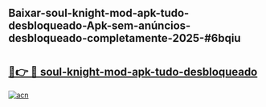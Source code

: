 ## Baixar-soul-knight-mod-apk-tudo-desbloqueado-Apk-sem-anúncios-desbloqueado-completamente-2025-#6bqiu

# <h2><a href="https://ainizakaria.my?title=soul-knight-mod-apk-tudo-desbloqueado&ref=22M">🔗👉 🔴 soul-knight-mod-apk-tudo-desbloqueado</a></h2>

[![acn](https://github.com/user-attachments/assets/0f9c940e-d8b0-45ae-aac7-cd30a18b3e1c)](https://ainizakaria.my?title=soul-knight-mod-apk-tudo-desbloqueado&ref=22M)

